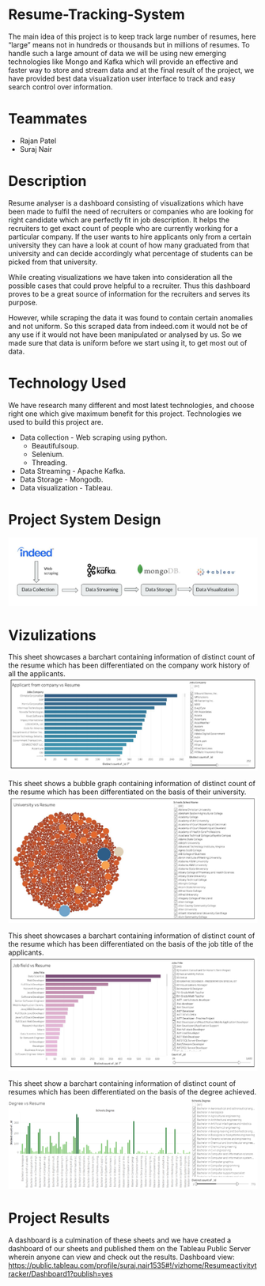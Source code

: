# Resume-Tracking-System
The main idea of this project is to keep track large number of resumes, here “large” means not in hundreds or thousands but in millions of resumes. To handle such a large amount of data we will be using new emerging technologies like Mongo and Kafka which will provide an effective and faster way to store and stream data and at the final result of the project, we have provided best data visualization user interface to track and easy search control over information.

# Teammates
<ul>
<li> Rajan Patel
<li> Suraj Nair
</ul>

# Description
<p>Resume analyser is a dashboard consisting of visualizations which have been
made to fulfil the need of recruiters or companies who are looking for right candidate
which are perfectly fit in job description. It helps the recruiters to get exact count of
people who are currently working for a particular company. If the user wants to hire
applicants only from a certain university they can have a look at count of how many
graduated from that university and can decide accordingly what percentage of
students can be picked from that university.</p>
<p>
While creating visualizations we have taken into consideration all the possible
cases that could prove helpful to a recruiter. Thus this dashboard proves to be a
great source of information for the recruiters and serves its purpose.
</p>
<p>
However, while scraping the data it was found to contain certain anomalies
and not uniform. So this scraped data from indeed.com it would not be of any use if it
would not have been manipulated or analysed by us. So we made sure that data is
uniform before we start using it, to get most out of data.
</p>

# Technology Used

We have research many different and most latest technologies, and choose right one
which give maximum benefit for this project. Technologies we used to build this
project are.
<ul>
<li>Data collection - Web scraping using python.
<ul>
<li> Beautifulsoup.
<li> Selenium.
<li> Threading.
</ul>
<li> Data Streaming - Apache Kafka.
<li> Data Storage - Mongodb.
<li> Data visualization - Tableau.
</ul>

# Project System Design
![alt text](https://github.com/adheepshetty/Resume-Tracking-System/blob/master/project_images/systdesign.PNG)

# Vizulizations
This sheet showcases a barchart containing information of distinct count
of the resume which has been differentiated on the company work history of all the
applicants.
![alt text](https://github.com/adheepshetty/Resume-Tracking-System/blob/master/project_images/companyvsresume.PNG)

This sheet shows a bubble graph containing information of distinct count of
the resume which has been differentiated on the basis of their university.
![alt text](https://github.com/adheepshetty/Resume-Tracking-System/blob/master/project_images/univvsresume.PNG)

This sheet showcases a barchart containing information of distinct count of
the resume which has been differentiated on the basis of the job title of the
applicants.
![alt text](https://github.com/adheepshetty/Resume-Tracking-System/blob/master/project_images/jobfield_resume.PNG)

This sheet show a barchart containing information of distinct count of resumes which has been differentiated on the basis of the degree achieved.
![alt text](https://github.com/adheepshetty/Resume-Tracking-System/blob/master/project_images/degreevsresume.PNG)


# Project Results
A dashboard is a culmination of these sheets and we have created a dashboard of
our sheets and published them on the Tableau Public Server wherein anyone can
view and check out the results.
Dashboard view:
https://public.tableau.com/profile/suraj.nair1535#!/vizhome/Resumeactivitytracker/Dashboard1?publish=yes



